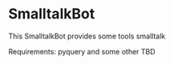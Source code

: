 SmalltalkBot
============

This SmalltalkBot provides some tools smalltalk

Requirements:
pyquery
and some other TBD
